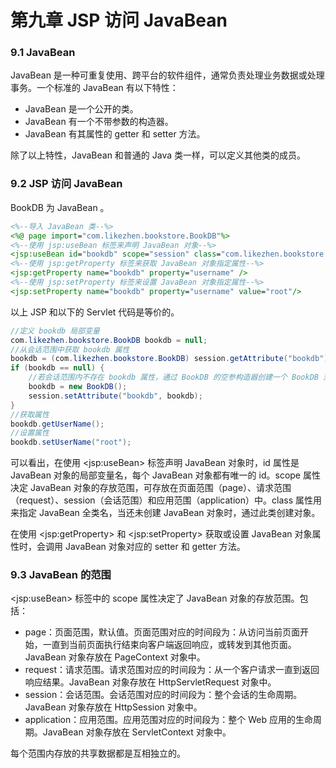 # 第九章 JSP 访问 JavaBean

### 9.1 JavaBean

JavaBean 是一种可重复使用、跨平台的软件组件，通常负责处理业务数据或处理事务。一个标准的 JavaBean 有以下特性：
- JavaBean 是一个公开的类。
- JavaBean 有一个不带参数的构造器。
- JavaBean 有其属性的 getter 和 setter 方法。

除了以上特性，JavaBean 和普通的 Java 类一样，可以定义其他类的成员。

### 9.2 JSP 访问 JavaBean

BookDB 为 JavaBean 。
```jsp
<%--导入 JavaBean 类--%>
<%@ page import="com.likezhen.bookstore.BookDB"%>
<%--使用 jsp:useBean 标签来声明 JavaBean 对象--%>
<jsp:useBean id="bookdb" scope="session" class="com.likezhen.bookstore.BookDB"/>
<%--使用 jsp:getProperty 标签来获取 JavaBean 对象指定属性--%>
<jsp:getProperty name="bookdb" property="username" />
<%--使用 jsp:setProperty 标签来设置 JavaBean 对象指定属性--%>
<jsp:setProperty name="bookdb" property="username" value="root"/>
```
以上 JSP  和以下的 Servlet 代码是等价的。
```java
//定义 bookdb 局部变量
com.likezhen.bookstore.BookDB bookdb = null;
//从会话范围中获取 bookdb 属性
bookdb = (com.likezhen.bookstore.BookDB) session.getAttribute("bookdb");
if (bookdb == null) {
    //若会话范围内不存在 bookdb 属性，通过 BookDB 的空参构造器创建一个 BookDB 对象放入会话范围内。
    bookdb = new BookDB();
    session.setAttribute("bookdb", bookdb);
}
//获取属性
bookdb.getUserName();
//设置属性
bookdb.setUserName("root");
```

可以看出，在使用 \<jsp:useBean\> 标签声明 JavaBean 对象时，id 属性是 JavaBean 对象的局部变量名，每个 JavaBean 对象都有唯一的 id。scope 属性决定 JavaBean 对象的存放范围，可存放在页面范围（page）、请求范围（request）、session（会话范围）和应用范围（application）中。class 属性用来指定 JavaBean 全类名，当还未创建 JavaBean 对象时，通过此类创建对象。

在使用 \<jsp:getProperty\> 和 \<jsp:setProperty\> 获取或设置 JavaBean 对象属性时，会调用 JavaBean 对象对应的 setter 和 getter 方法。

### 9.3 JavaBean 的范围

\<jsp:useBean\> 标签中的 scope 属性决定了 JavaBean 对象的存放范围。包括：
- page：页面范围，默认值。页面范围对应的时间段为：从访问当前页面开始，一直到当前页面执行结束向客户端返回响应，或转发到其他页面。JavaBean 对象存放在 PageContext 对象中。
- request：请求范围。请求范围对应的时间段为：从一个客户请求一直到返回响应结果。JavaBean 对象存放在 HttpServletRequest 对象中。
- session：会话范围。会话范围对应的时间段为：整个会话的生命周期。JavaBean 对象存放在 HttpSession 对象中。
- application：应用范围。应用范围对应的时间段为：整个 Web 应用的生命周期。JavaBean 对象存放在 ServletContext 对象中。

每个范围内存放的共享数据都是互相独立的。

